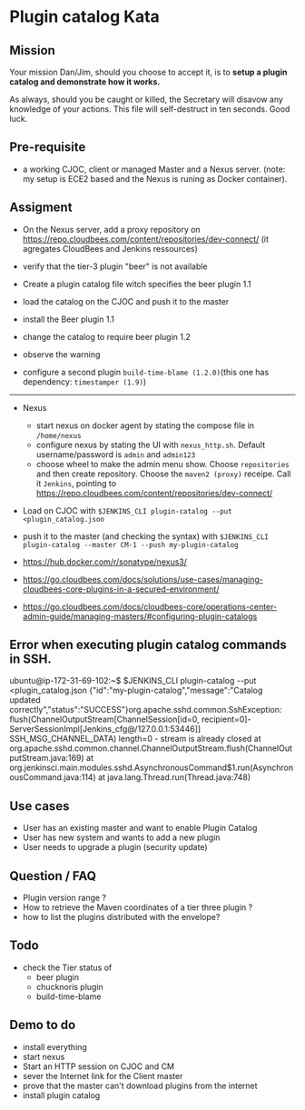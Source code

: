 # Plugin catalog Kata

## Mission

Your mission Dan/Jim, should you choose to accept it, is to **setup a plugin catalog and demonstrate how it works.** 

As always, should you be caught or killed, the Secretary will disavow any knowledge of your actions. This file will self-destruct in ten seconds. Good luck.

## Pre-requisite

* a working CJOC, client or managed Master and a Nexus server. (note: my setup is ECE2 based and the Nexus is runing as Docker container).

## Assigment

* On the Nexus server, add a proxy repository on https://repo.cloudbees.com/content/repositories/dev-connect/ (it agregates CloudBees and Jenkins ressources)

* verify that the tier-3 plugin "beer" is not available

* Create a plugin catalog file witch specifies the beer plugin 1.1

* load the catalog on the CJOC and push it to the master

* install the Beer plugin 1.1

* change the catalog to require beer plugin 1.2

* observe the warning

* configure a second plugin `build-time-blame (1.2.0)`(this one has dependency: `timestamper (1.9)`)



----
* Nexus
  * start nexus on docker agent by stating the compose file in `/home/nexus`
  * configure nexus by stating the UI with `nexus_http.sh`. Default username/password is `admin` and `admin123`
  * choose wheel to make the admin menu show. Choose `repositories` and then create repository. Choose the `maven2 (proxy)` receipe. Call it `Jenkins`, pointing to https://repo.cloudbees.com/content/repositories/dev-connect/
* Load on CJOC with `$JENKINS_CLI plugin-catalog --put <plugin_catalog.json`
* push it to the master (and checking the syntax) with `$JENKINS_CLI plugin-catalog --master CM-1 --push my-plugin-catalog`

* https://hub.docker.com/r/sonatype/nexus3/
* https://go.cloudbees.com/docs/solutions/use-cases/managing-cloudbees-core-plugins-in-a-secured-environment/
* https://go.cloudbees.com/docs/cloudbees-core/operations-center-admin-guide/managing-masters/#configuring-plugin-catalogs

## Error when executing plugin catalog commands in SSH.
ubuntu@ip-172-31-69-102:~$ $JENKINS_CLI plugin-catalog --put <plugin_catalog.json
{"id":"my-plugin-catalog","message":"Catalog updated correctly","status":"SUCCESS"}org.apache.sshd.common.SshException: flush(ChannelOutputStream[ChannelSession[id=0, recipient=0]-ServerSessionImpl[Jenkins_cfg@/127.0.0.1:53446]] SSH_MSG_CHANNEL_DATA) length=0 - stream is already closed
	at org.apache.sshd.common.channel.ChannelOutputStream.flush(ChannelOutputStream.java:169)
	at org.jenkinsci.main.modules.sshd.AsynchronousCommand$1.run(AsynchronousCommand.java:114)
	at java.lang.Thread.run(Thread.java:748)

## Use cases
* User has an existing master and want to enable Plugin Catalog
* User has new system and wants to add a new plugin
* User needs to upgrade a plugin (security update)

## Question / FAQ
* Plugin version range ?
* How to retrieve the Maven coordinates of a tier three plugin ?
* how to list the plugins distributed with the envelope?

## Todo
* check the Tier status of
    * beer plugin
    * chucknoris plugin
    * build-time-blame

## Demo to do
* install everything
* start nexus
* Start an HTTP session on CJOC and CM
* sever the Internet link for the Client master
* prove that the master can't download plugins from the internet
* install plugin catalog
